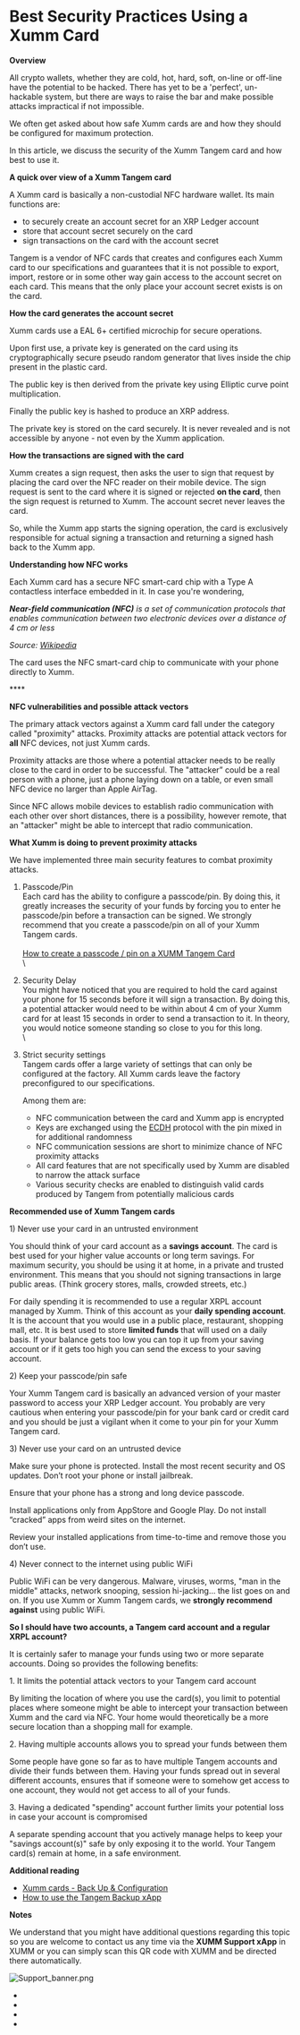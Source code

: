 # Best Security Practices Using a Xumm Card

**Overview**

All crypto wallets, whether they are cold, hot, hard, soft, on-line or off-line have the potential to be hacked. There has yet to be a 'perfect', un-hackable system, but there are ways to raise the bar and make possible attacks impractical if not impossible.&#x20;

We often get asked about how safe Xumm cards are and how they should be configured for maximum protection.

In this article, we discuss the security of the Xumm Tangem card and how best to use it.

&#x20;

**A quick over view of a Xumm Tangem card**

A Xumm card is basically a non-custodial NFC hardware wallet. Its main functions are:

* to securely create an account secret for an XRP Ledger account
* store that account secret securely on the card
* sign transactions on the card with the account secret

Tangem is a vendor of NFC cards that creates and configures each Xumm card to our specifications and guarantees that it is not possible to export, import, restore or in some other way gain access to the account secret on each card. This means that the only place your account secret exists is on the card.&#x20;

&#x20;

**How the card generates the account secret**

Xumm cards use a EAL 6+ certified microchip for secure operations.&#x20;

Upon first use, a private key is generated on the card using its cryptographically secure pseudo random generator that lives inside the chip present in the plastic card.

The public key is then derived from the private key using Elliptic curve point multiplication.

Finally the public key is hashed to produce an XRP address.

The private key is stored on the card securely. It is never revealed and is not accessible by anyone - not even by the Xumm application.

&#x20;

**How the transactions are signed with the card**

Xumm creates a sign request, then asks the user to sign that request by placing the card over the NFC reader on their mobile device. The sign request is sent to the card where it is signed or rejected **on the card**, then the sign request is returned to Xumm. The account secret never leaves the card.&#x20;

So, while the Xumm app starts the signing operation, the card is exclusively responsible for actual signing a transaction and returning a signed hash back to the Xumm app.

&#x20;

**Understanding how NFC works**

Each Xumm card has a secure NFC smart-card chip with a Type A contactless interface embedded in it.  In case you're wondering,

_**Near-field communication (NFC)** is a set of communication protocols that enables communication between two electronic devices over a distance of 4 cm or less_

_Source:_ [_Wikipedia_](https://en.wikipedia.org/wiki/Near-field\_communication)

The card uses the NFC smart-card chip to communicate with your phone directly to Xumm.

&#x20;****&#x20;

**NFC vulnerabilities and possible attack vectors**

The primary attack vectors against a Xumm card fall under the category called "proximity" attacks. Proximity attacks are potential attack vectors for **all** NFC devices, not just Xumm cards.

Proximity attacks are those where a potential attacker needs to be really close to the card in order to be successful. The "attacker” could be a real person with a phone, just a phone laying down on a table, or even small NFC device no larger than Apple AirTag.

Since NFC allows mobile devices to establish radio communication with each other over short distances, there is a possibility, however remote, that an "attacker" might be able to intercept that radio communication.

&#x20;

**What Xumm is doing to prevent proximity attacks**

We have implemented three main security features to combat proximity attacks.

1. Passcode/Pin\
   Each card has the ability to configure a passcode/pin. By doing this, it greatly increases the security of your funds by forcing you to enter he passcode/pin before a transaction can be signed. We strongly recommend that you create a passcode/pin on all of your Xumm Tangem cards. \
   \
   [How to create a passcode / pin on a XUMM Tangem Card](https://support.xumm.app/hc/en-us/articles/4420121249938)\
   \

2. Security Delay\
   You might have noticed that you are required to hold the card against your phone for 15 seconds before it will sign a transaction. By doing this, a potential attacker would need to be within about 4 cm of your Xumm card for at least 15 seconds in order to send a transaction to it. In theory, you would notice someone standing so close to you for this long. \
   \

3.  Strict security settings\
    Tangem cards offer a large variety of settings that can only be configured at the factory. All Xumm cards leave the factory preconfigured to our specifications.&#x20;

    Among them are:&#x20;

    * NFC communication between the card and Xumm app is encrypted
    * Keys are exchanged using the [ECDH](https://en.wikipedia.org/wiki/Elliptic-curve\_Diffie%E2%80%93Hellman) protocol with the pin mixed in for additional randomness
    * NFC communication sessions are short to minimize chance of NFC proximity attacks
    * All card features that are not specifically used by Xumm are disabled to narrow the attack surface
    * Various security checks are enabled to distinguish valid cards produced by Tangem from potentially malicious cards&#x20;

&#x20;

**Recommended use of Xumm Tangem cards**

1\) Never use your card in an untrusted environment

You should think of your card account as a **savings account**. The card is best used for your higher value accounts or long term savings. For maximum security, you should be using it at home, in a private and trusted environment.  This means that you should not signing transactions in large public areas. (Think grocery stores, malls, crowded streets, etc.)

For daily spending it is recommended to use a regular XRPL account managed by Xumm. Think of this account as your **daily spending account**. It is the account that you would use in a public place, restaurant, shopping mall, etc. It is best used to store **limited funds** that will used on a daily basis. If your balance gets too low you can top it up from your saving account or if it gets too high you can send the excess to your saving account.

&#x20;

2\) Keep your passcode/pin safe&#x20;

Your Xumm Tangem card is basically an advanced version of your master password to access your XRP Ledger account. You probably are very cautious when entering your passcode/pin for your bank card or credit card and you should be just a vigilant when it come to your pin for your Xumm Tangem card.&#x20;

&#x20;

3\) Never use your card on an untrusted device

Make sure your phone is protected. Install the most recent security and OS updates. Don’t root your phone or install jailbreak.

Ensure that your phone has a strong and long device passcode.

Install applications only from AppStore and Google Play. Do not install “cracked” apps from weird sites on the internet.

Review your installed applications from time-to-time and remove those you don’t use.

4\) Never connect to the internet using public WiFi

Public WiFi can be very dangerous. Malware, viruses, worms, "man in the middle" attacks, network snooping, session hi-jacking... the list goes on and on. If you use Xumm or Xumm Tangem cards, we **strongly recommend against** using public WiFi.

&#x20;

**So I should have two accounts, a Tangem card account and a regular XRPL account?**

It is certainly safer to manage your funds using two or more separate accounts. Doing so provides the following benefits:

&#x20;   1\. It limits the potential attack vectors to your Tangem card account

By limiting the location of where you use the card(s), you limit to potential places where someone might be able to intercept your transaction between Xumm and the card via NFC. Your home would theoretically be a more secure location than a shopping mall for example.&#x20;

&#x20;    2\. Having multiple accounts allows you to spread your funds between them

Some people have gone so far as to have multiple Tangem accounts and divide their funds between them. Having your funds spread out in several different accounts, ensures that if someone were to somehow get access to one account, they would not get access to all of your funds. &#x20;

&#x20;    3\. Having a dedicated "spending" account further limits your potential loss in case your account is compromised

A separate spending account that you actively manage helps to keep your "savings account(s)" safe by only exposing it to the world. Your Tangem card(s) remain at home, in a safe environment.&#x20;

&#x20;

**Additional reading**

* [Xumm cards - Back Up & Configuration](https://support.xumm.app/hc/en-us/articles/4416929335186)
* [How to use the Tangem Backup xApp](https://support.xumm.app/hc/en-us/articles/4417047349394)

&#x20;

**Notes**

We understand that you might have additional questions regarding this topic so you are welcome to contact us any time via the **XUMM Support xApp** in XUMM or you can simply scan this QR code with XUMM and be directed there automatically.

&#x20;

![Support\_banner.png](https://drtc9zr.dlvr.cloud/hc/article\_attachments/4420057706002/Support\_banner.png)

&#x20;

*
* &#x20;
*
* &#x20;
